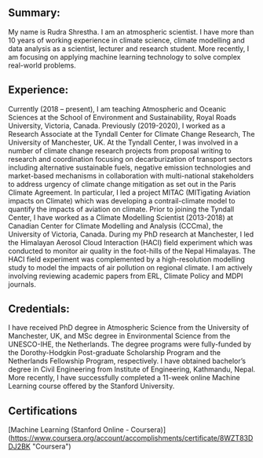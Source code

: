 ## Summary:
My name is Rudra Shrestha. I am an atmospheric scientist. I have more than 10 years of working experience in climate science, climate modelling and data analysis as a scientist, lecturer and research student. More recently, I am focusing on applying machine learning technology to solve complex real-world problems. 

## Experience:
Currently (2018 – present), I am teaching Atmospheric and Oceanic Sciences at the School of Environment and Sustainability, Royal Roads University, Victoria, Canada. Previously (2019-2020), I worked as a Research Associate at the Tyndall Center for Climate Change Research, The University of Manchester, UK. At the Tyndall Center, I was involved in a number of climate change research projects from proposal writing to research and coordination focusing on decarburization of transport sectors including alternative sustainable fuels, negative emission technologies and market-based mechanisms in collaboration with multi-national stakeholders to address urgency of climate change mitigation as set out in the Paris Climate Agreement. In particular, I led a project MITAC (MITigating Aviation impacts on Climate) which was developing a contrail-climate model to quantify the impacts of aviation on climate. Prior to joining the Tyndall Center, I have worked as a Climate Modelling Scientist (2013-2018) at Canadian Center for Climate Modelling and Analysis (CCCma), the University of Victoria, Canada. During my PhD research at Manchester, I led the Himalayan Aerosol Cloud Interaction (HACI) field experiment which was conducted to monitor air quality in the foot-hills of the Nepal Himalayas. The HACI field experiment was complemented by a high-resolution modelling study to model the impacts of air pollution on regional climate. I am actively involving reviewing academic papers from ERL, Climate Policy and MDPI journals.

## Credentials:
I have received PhD degree in Atmospheric Science from the University of Manchester, UK, and MSc degree in Environmental Science from the UNESCO-IHE, the Netherlands. The degree programs were fully-funded by the Dorothy-Hodgkin Post-graduate Scholarship Program and the Netherlands Fellowship Program, respectively. I have obtained bachelor’s degree in Civil Engineering from Institute of Engineering, Kathmandu, Nepal. More recently, I have successfully completed a 11-week online Machine Learning course offered by the Stanford University.

## Certifications
[Machine Learning (Stanford Online - Coursera)] (https://www.coursera.org/account/accomplishments/certificate/8WZT83DDJ2BK "Coursera")

